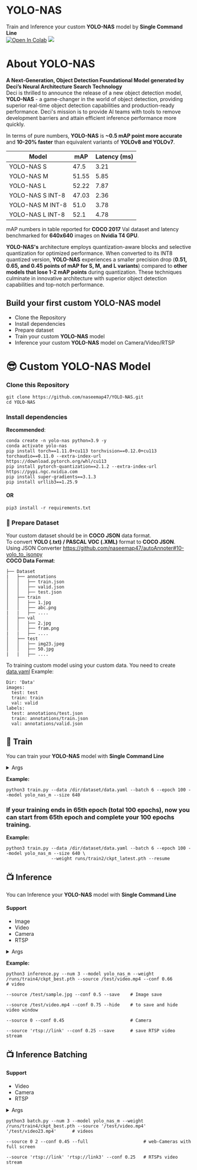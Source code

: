 # YOLO-NAS
Train and Inference your custom **YOLO-NAS** model by **Single Command Line** <br>
<a href="https://colab.research.google.com/drive/1VGX8FVCviclmxUu1v-DHV0lK0u74suIX?usp=sharing"><img src="https://colab.research.google.com/assets/colab-badge.svg" alt="Open In Colab"></a>
[<img src="https://img.shields.io/badge/Docker-Image-blue.svg?logo=docker">](<https://hub.docker.com/repository/docker/naseemap47/yolo-nas>)

# About YOLO-NAS
**A Next-Generation, Object Detection Foundational Model generated by Deci’s Neural Architecture Search Technology**<br>
Deci is thrilled to announce the release of a new object detection model, **YOLO-NAS** - a game-changer in the world of object detection, providing superior real-time object detection capabilities and production-ready performance. Deci's mission is to provide AI teams with tools to remove development barriers and attain efficient inference performance more quickly.<br>

In terms of pure numbers, **YOLO-NAS** is **~0.5 mAP point more accurate** and **10-20% faster** than equivalent variants of **YOLOv8 and YOLOv7**.

| Model            | mAP   | Latency (ms) |
|------------------|-------|--------------|
| YOLO-NAS S       | 47.5  | 3.21         |
| YOLO-NAS M       | 51.55 | 5.85         |
| YOLO-NAS L       | 52.22 | 7.87         |
| YOLO-NAS S INT-8 | 47.03 | 2.36         |
| YOLO-NAS M INT-8 | 51.0  | 3.78         |
| YOLO-NAS L INT-8 | 52.1  | 4.78         |

mAP numbers in table reported for **COCO 2017** Val dataset and latency benchmarked for **640x640** images on **Nvidia T4 GPU**.

**YOLO-NAS's** architecture employs quantization-aware blocks and selective quantization for optimized performance. When converted to its INT8 quantized version, **YOLO-NAS** experiences a smaller precision drop (**0.51, 0.65, and 0.45 points of mAP for S, M, and L variants**) compared to **other models that lose 1-2 mAP points** during quantization. These techniques culminate in innovative architecture with superior object detection capabilities and top-notch performance.

## Build your first custom YOLO-NAS model
- Clone the Repository
- Install dependencies
- Prepare dataset
- Train your custom **YOLO-NAS** model
- Inference your custom **YOLO-NAS** model on Camera/Video/RTSP

# 😎 Custom YOLO-NAS Model
### Clone this Repository
```
git clone https://github.com/naseemap47/YOLO-NAS.git
cd YOLO-NAS
```
### Install dependencies
**Recommended**:
```
conda create -n yolo-nas python=3.9 -y
conda activate yolo-nas
pip install torch==1.11.0+cu113 torchvision==0.12.0+cu113 torchaudio==0.11.0 --extra-index-url https://download.pytorch.org/whl/cu113
pip install pytorch-quantization==2.1.2 --extra-index-url https://pypi.ngc.nvidia.com
pip install super-gradients==3.1.3
pip install urllib3==1.25.9
```
#### OR
```
pip3 install -r requirements.txt
```
### 🎒 Prepare Dataset
Your custom dataset should be in **COCO JSON** data format.<br>
To convert **YOLO (.txt) / PASCAL VOC (.XML)** format to **COCO JSON**.<br>
Using JSON Converter https://github.com/naseemap47/autoAnnoter#10-yolo_to_jsonpy <br>
**COCO Data Format**:
```
├── Dataset
|   ├── annotations
│   │   ├── train.json
│   │   ├── valid.json
│   │   ├── test.json
│   ├── train
│   │   ├── 1.jpg
│   │   ├── abc.png
|   |   ├── ....
│   ├── val
│   │   ├── 2.jpg
│   │   ├── fram.png
|   |   ├── ....
│   ├── test
│   │   ├── img23.jpeg
│   │   ├── 50.jpg
|   |   ├── ....
```

To training custom model using your custom data.
You need to create [data.yaml](https://github.com/naseemap47/YOLO-NAS/blob/master/data.yaml)
Example:
```
Dir: 'Data'
images:
  test: test
  train: train
  val: valid
labels:
  test: annotations/test.json
  train: annotations/train.json
  val: annotations/valid.json
```

## 🤖 Train
You can train your **YOLO-NAS** model with **Single Command Line**

<details>
  <summary>Args</summary>
  
  `-i`, `--data`: path to data.yaml <br>
  `-n`, `--name`: Checkpoint dir name <br>
  `-b`, `--batch`: Training batch size <br>
  `-e`, `--epoch`: number of training epochs.<br>
  `-s`, `--size`: Input image size <br>
  `-j`, `--worker`: Training number of workers <br>
  `-m`, `--model`: Model type (Choices: `yolo_nas_s`, `yolo_nas_m`, `yolo_nas_l`) <br>
  `-w`, `--weight`: path to pre-trained model weight (default: `coco` weight) <br>
  `--gpus`: Train on multiple gpus <br>
  `--cpu`: Train on CPU <br>
  `--resume`: To resume model training <br>
  
  **Other Training Parameters:**<br>
  `--warmup_mode`: Warmup Mode, eg: Linear Epoch Step <br>
  `--warmup_initial_lr`: Warmup Initial LR <br>
  `--lr_warmup_epochs`: LR Warmup Epochs <br>
  `--initial_lr`: Inital LR <br>
  `--lr_mode`: LR Mode, eg: cosine <br>
  `--cosine_final_lr_ratio`: Cosine Final LR Ratio <br>
  `--optimizer`: Optimizer, eg: Adam <br>
  `--weight_decay`: Weight Decay
  
</details>

**Example:**
```
python3 train.py --data /dir/dataset/data.yaml --batch 6 --epoch 100 --model yolo_nas_m --size 640
```
### If your training ends in 65th epoch (total 100 epochs), now you can start from 65th epoch and complete your 100 epochs training.
**Example:**
```
python3 train.py --data /dir/dataset/data.yaml --batch 6 --epoch 100 --model yolo_nas_m --size 640 \
                 --weight runs/train2/ckpt_latest.pth --resume
```

## 📺 Inference
You can Inference your **YOLO-NAS** model with **Single Command Line**
#### Support
- Image
- Video
- Camera
- RTSP

<details>
  <summary>Args</summary>
  
  `-n`, `--num`: Number of classes the model trained on <br>
  `-m`, `--model`: Model type (choices: `yolo_nas_s`, `yolo_nas_m`, `yolo_nas_l`) <br>
  `-w`, `--weight`: path to trained model weight <br>
  `-s`, `--source`: video path/cam-id/RTSP <br>
  `-c`, `--conf`: model prediction confidence (0<conf<1) <br>
  `--save`: to save video <br>
  `--hide`: hide video window

</details>

**Example:**
```
python3 inference.py --num 3 --model yolo_nas_m --weight /runs/train4/ckpt_best.pth --source /test/video.mp4 --conf 0.66           # video
                                                                                    --source /test/sample.jpg --conf 0.5 --save    # Image save
                                                                                    --source /test/video.mp4 --conf 0.75 --hide    # to save and hide video window
                                                                                    --source 0 --conf 0.45                         # Camera
                                                                                    --source 'rtsp://link' --conf 0.25 --save      # save RTSP video stream

```
## 📺 Inference Batching
#### Support
- Video
- Camera
- RTSP

<details>
  <summary>Args</summary>
  
  `-n`, `--num`: Number of classes the model trained on <br>
  `-m`, `--model`: Model type (choices: `yolo_nas_s`, `yolo_nas_m`, `yolo_nas_l`) <br>
  `-w`, `--weight`: path to trained model weight <br>
  `-s`, `--source`: paths to videos/cam-ids/RTSPs <br>
  `--full`: to enable full screen

</details>

```
python3 batch.py --num 3 --model yolo_nas_m --weight /runs/train4/ckpt_best.pth --source '/test/video.mp4' '/test/video23.mp4'      # videos
                                                                                --source 0 2 --conf 0.45 --full                     # web-Cameras with full screen
                                                                                --source 'rtsp://link' 'rtsp://link3' --conf 0.25   # RTSPs video stream
```